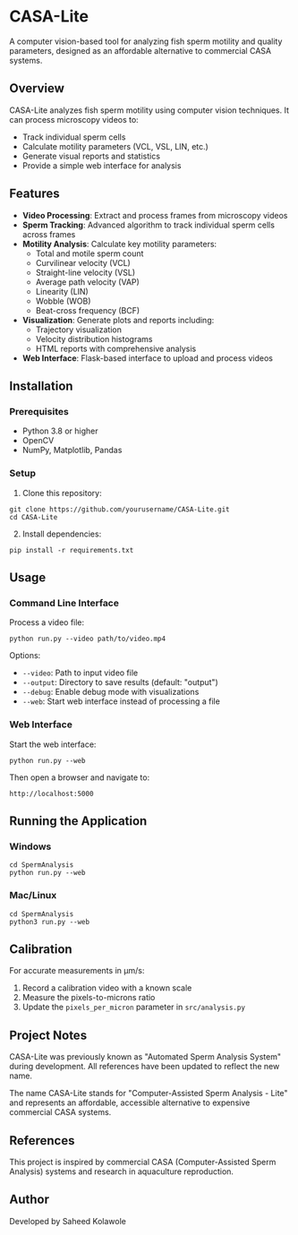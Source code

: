 # CASA-Lite

A computer vision-based tool for analyzing fish sperm motility and quality parameters, designed as an affordable alternative to commercial CASA systems.

## Overview

CASA-Lite analyzes fish sperm motility using computer vision techniques. It can process microscopy videos to:
- Track individual sperm cells
- Calculate motility parameters (VCL, VSL, LIN, etc.)
- Generate visual reports and statistics
- Provide a simple web interface for analysis

## Features

- **Video Processing**: Extract and process frames from microscopy videos
- **Sperm Tracking**: Advanced algorithm to track individual sperm cells across frames
- **Motility Analysis**: Calculate key motility parameters:
  - Total and motile sperm count
  - Curvilinear velocity (VCL)
  - Straight-line velocity (VSL)
  - Average path velocity (VAP)
  - Linearity (LIN)
  - Wobble (WOB)
  - Beat-cross frequency (BCF)
- **Visualization**: Generate plots and reports including:
  - Trajectory visualization
  - Velocity distribution histograms
  - HTML reports with comprehensive analysis
- **Web Interface**: Flask-based interface to upload and process videos

## Installation

### Prerequisites
- Python 3.8 or higher
- OpenCV
- NumPy, Matplotlib, Pandas

### Setup

1. Clone this repository:
```
git clone https://github.com/yourusername/CASA-Lite.git
cd CASA-Lite
```

2. Install dependencies:
```
pip install -r requirements.txt
```

## Usage

### Command Line Interface

Process a video file:
```
python run.py --video path/to/video.mp4
```

Options:
- `--video`: Path to input video file
- `--output`: Directory to save results (default: "output")
- `--debug`: Enable debug mode with visualizations
- `--web`: Start web interface instead of processing a file

### Web Interface

Start the web interface:
```
python run.py --web
```

Then open a browser and navigate to:
```
http://localhost:5000
```

## Running the Application

### Windows
```
cd SpermAnalysis
python run.py --web
```

### Mac/Linux
```
cd SpermAnalysis
python3 run.py --web
```

## Calibration

For accurate measurements in μm/s:

1. Record a calibration video with a known scale
2. Measure the pixels-to-microns ratio
3. Update the `pixels_per_micron` parameter in `src/analysis.py`

## Project Notes

CASA-Lite was previously known as "Automated Sperm Analysis System" during development. All references have been updated to reflect the new name.

The name CASA-Lite stands for "Computer-Assisted Sperm Analysis - Lite" and represents an affordable, accessible alternative to expensive commercial CASA systems.

## References

This project is inspired by commercial CASA (Computer-Assisted Sperm Analysis) systems and research in aquaculture reproduction.

## Author

Developed by Saheed Kolawole 